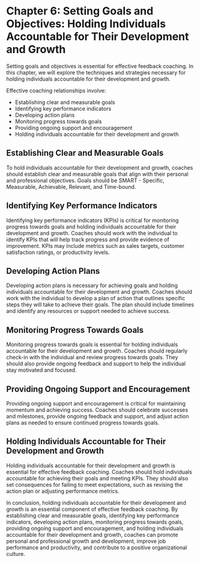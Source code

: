 Chapter 6: Setting Goals and Objectives: Holding Individuals Accountable for Their Development and Growth
=========================================================================================================

Setting goals and objectives is essential for effective feedback coaching. In this chapter, we will explore the techniques and strategies necessary for holding individuals accountable for their development and growth.

Effective coaching relationships involve:

* Establishing clear and measurable goals
* Identifying key performance indicators
* Developing action plans
* Monitoring progress towards goals
* Providing ongoing support and encouragement
* Holding individuals accountable for their development and growth

Establishing Clear and Measurable Goals
---------------------------------------

To hold individuals accountable for their development and growth, coaches should establish clear and measurable goals that align with their personal and professional objectives. Goals should be SMART - Specific, Measurable, Achievable, Relevant, and Time-bound.

Identifying Key Performance Indicators
--------------------------------------

Identifying key performance indicators (KPIs) is critical for monitoring progress towards goals and holding individuals accountable for their development and growth. Coaches should work with the individual to identify KPIs that will help track progress and provide evidence of improvement. KPIs may include metrics such as sales targets, customer satisfaction ratings, or productivity levels.

Developing Action Plans
-----------------------

Developing action plans is necessary for achieving goals and holding individuals accountable for their development and growth. Coaches should work with the individual to develop a plan of action that outlines specific steps they will take to achieve their goals. The plan should include timelines and identify any resources or support needed to achieve success.

Monitoring Progress Towards Goals
---------------------------------

Monitoring progress towards goals is essential for holding individuals accountable for their development and growth. Coaches should regularly check-in with the individual and review progress towards goals. They should also provide ongoing feedback and support to help the individual stay motivated and focused.

Providing Ongoing Support and Encouragement
-------------------------------------------

Providing ongoing support and encouragement is critical for maintaining momentum and achieving success. Coaches should celebrate successes and milestones, provide ongoing feedback and support, and adjust action plans as needed to ensure continued progress towards goals.

Holding Individuals Accountable for Their Development and Growth
----------------------------------------------------------------

Holding individuals accountable for their development and growth is essential for effective feedback coaching. Coaches should hold individuals accountable for achieving their goals and meeting KPIs. They should also set consequences for failing to meet expectations, such as revising the action plan or adjusting performance metrics.

In conclusion, holding individuals accountable for their development and growth is an essential component of effective feedback coaching. By establishing clear and measurable goals, identifying key performance indicators, developing action plans, monitoring progress towards goals, providing ongoing support and encouragement, and holding individuals accountable for their development and growth, coaches can promote personal and professional growth and development, improve job performance and productivity, and contribute to a positive organizational culture.
